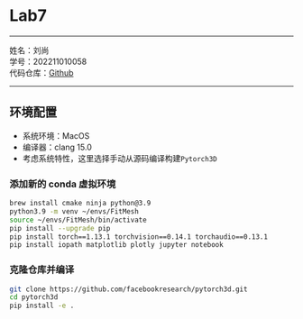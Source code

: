 # Lab7

---

姓名：刘尚  
学号：202211010058  
代码仓库：[Github](https://github.com/van-artist/cg_2025spring_labs)

---

## 环境配置

- 系统环境：MacOS
- 编译器：clang 15.0
- 考虑系统特性，这里选择手动从源码编译构建`Pytorch3D`

### 添加新的 conda 虚拟环境

```bash
brew install cmake ninja python@3.9
python3.9 -m venv ~/envs/FitMesh
source ~/envs/FitMesh/bin/activate
pip install --upgrade pip
pip install torch==1.13.1 torchvision==0.14.1 torchaudio==0.13.1
pip install iopath matplotlib plotly jupyter notebook
```

### 克隆仓库并编译

```bash
git clone https://github.com/facebookresearch/pytorch3d.git
cd pytorch3d
pip install -e .
```
